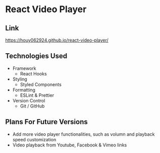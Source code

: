 # React Video Player
## Link
https://houy062924.github.io/react-video-player/

## Technologies Used

 - Framework
    * React Hooks
 - Styling 
    * Styled Components
 - Formatting
    * ESLint & Prettier
 - Version Control
    * Git / GitHub


## Plans For Future Versions

  * Add more video player functionalities, such as volumn and playback speed customization
  * Video playback from Youtube, Facebook & Vimeo links

